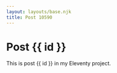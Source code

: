 ```yaml
---
layout: layouts/base.njk
title: Post 10590
---
```


# Post {{ id }}

This is post {{ id }} in my Eleventy project.

